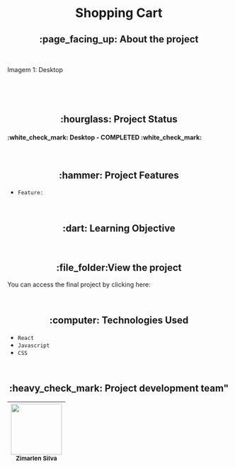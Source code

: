 <h1 align="center"> Shopping Cart</h1>

<h2 align="center">:page_facing_up: About the project </h2>
<p></p>
<br>

<p>Imagem 1: Desktop</p>
<p align="center"><img src="" width: 1000></p>
<br>

<br>
<h2 align="center">:hourglass: Project Status </h2>
<h4> :white_check_mark: Desktop - COMPLETED :white_check_mark: </h4>

<br>
<h2 align="center">:hammer: Project Features </h2>

- ``Feature:`` 



<br>
<h2 align="center"> :dart: Learning Objective</h2>
<!-- <p>This project was developed using React, JavaScript, and CSS. Through the implementation of this project, I had the opportunity to enhance my understanding and application of hooks, specifically useState and useEffect.</p> -->
<br>

<h2 align="center"> :file_folder:View the project </h2>
<p> You can access the final project by clicking here:</p>
<br>
<h2 align="center"> :computer: Technologies Used </h2>

- ``React``
- ``Javascript``
- ``CSS``


<br>
<h2 align="center"> :heavy_check_mark: Project development team" </h2>

| <img src="/src/assets/profilePhoto.jpeg" width=115><br><sub>Zimarlen Silva</sub> | 
| :---: |
